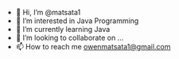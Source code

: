 - 👋 Hi, I’m @matsata1
- 👀 I’m interested in Java Programming
- 🌱 I’m currently learning Java
- 💞️ I’m looking to collaborate on ...
- 📫 How to reach me owenmatsata1@gmail.com

<!---
matsata1/matsata1 is a ✨ special ✨ repository because its `README.md` (this file) appears on your GitHub profile.
You can click the Preview link to take a look at your changes.
--->
